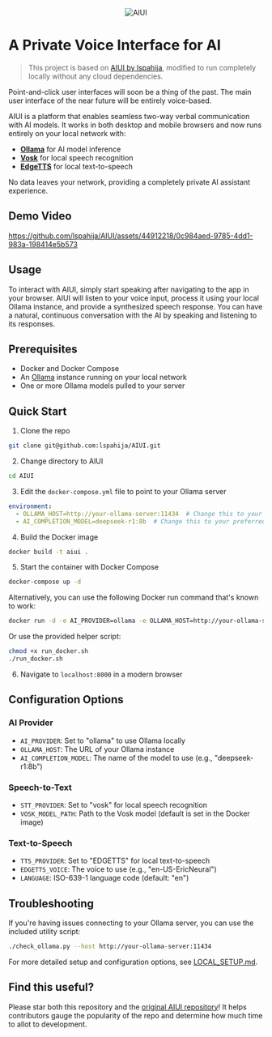 <p align="center">
  <img src="https://github.com/lspahija/AIUI/assets/44912218/4a8537fc-8438-4f27-bdfb-32d4418fb06b" alt="AIUI">
</p>

# A Private Voice Interface for AI

> This project is based on [AIUI by lspahija](https://github.com/lspahija/AIUI), modified to run completely locally without any cloud dependencies.

Point-and-click user interfaces will soon be a thing of the past. The main user interface of the near future will be entirely voice-based.

AIUI is a platform that enables seamless two-way verbal communication with AI models. It works in both desktop and mobile browsers and now runs entirely on your local network with:

- **[Ollama](https://ollama.ai/)** for AI model inference
- **[Vosk](https://alphacephei.com/vosk/)** for local speech recognition
- **[EdgeTTS](https://github.com/rany2/edge-tts)** for local text-to-speech

No data leaves your network, providing a completely private AI assistant experience.

## Demo Video
https://github.com/lspahija/AIUI/assets/44912218/0c984aed-9785-4dd1-983a-198414e5b573

## Usage
To interact with AIUI, simply start speaking after navigating to the app in your browser. AIUI will listen to your voice input, process it using your local Ollama instance, and provide a synthesized speech response. You can have a natural, continuous conversation with the AI by speaking and listening to its responses.

## Prerequisites
- Docker and Docker Compose
- An [Ollama](https://ollama.ai/) instance running on your local network
- One or more Ollama models pulled to your server

## Quick Start
1. Clone the repo
```bash
git clone git@github.com:lspahija/AIUI.git
```

2. Change directory to AIUI
```bash
cd AIUI
```

3. Edit the `docker-compose.yml` file to point to your Ollama server
```yaml
environment:
  - OLLAMA_HOST=http://your-ollama-server:11434  # Change this to your Ollama host
  - AI_COMPLETION_MODEL=deepseek-r1:8b  # Change this to your preferred model
```

4. Build the Docker image
```bash
docker build -t aiui .
```

5. Start the container with Docker Compose
```bash
docker-compose up -d
```

Alternatively, you can use the following Docker run command that's known to work:
```bash
docker run -d -e AI_PROVIDER=ollama -e OLLAMA_HOST=http://your-ollama-server:11434 -e AI_COMPLETION_MODEL=deepseek-r1:8b -e STT_PROVIDER=vosk -e TTS_PROVIDER=EDGETTS -e EDGETTS_VOICE=en-US-EricNeural -p 8000:80 aiui
```

Or use the provided helper script:
```bash
chmod +x run_docker.sh
./run_docker.sh
```

6. Navigate to `localhost:8000` in a modern browser

## Configuration Options

### AI Provider
- `AI_PROVIDER`: Set to "ollama" to use Ollama locally
- `OLLAMA_HOST`: The URL of your Ollama instance
- `AI_COMPLETION_MODEL`: The name of the model to use (e.g., "deepseek-r1:8b")

### Speech-to-Text
- `STT_PROVIDER`: Set to "vosk" for local speech recognition
- `VOSK_MODEL_PATH`: Path to the Vosk model (default is set in the Docker image)

### Text-to-Speech
- `TTS_PROVIDER`: Set to "EDGETTS" for local text-to-speech
- `EDGETTS_VOICE`: The voice to use (e.g., "en-US-EricNeural")
- `LANGUAGE`: ISO-639-1 language code (default: "en")

## Troubleshooting

If you're having issues connecting to your Ollama server, you can use the included utility script:

```bash
./check_ollama.py --host http://your-ollama-server:11434
```

For more detailed setup and configuration options, see [LOCAL_SETUP.md](LOCAL_SETUP.md).

## Find this useful?
Please star both this repository and the [original AIUI repository](https://github.com/lspahija/AIUI)! It helps contributors gauge the popularity of the repo and determine how much time to allot to development.
